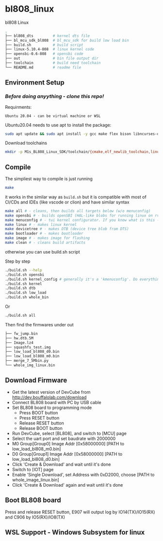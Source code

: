 # bl808_linux

bl808 Linux

```bash
.
├── bl808_dts         # kernel dts file
├── bl_mcu_sdk_bl808  # bl_mcu_sdk for build low load bin
├── build.sh          # build script
├── linux-5.10.4-808  # linux kernel code
├── opensbi-0.6-808   # opensbi code
├── out               # bin file output dir
├── toolchain         # build need toolchain
└── README.md         # readme file
```

## Environment Setup

### _Before doing anyything - clone this repo!_

Requirments:

    Ubuntu 20.04 - can be virtual machine or WSL

Ubuntu20.04 needs to use apt to install the package:

```bash
sudo apt update && sudo apt install -y gcc make flex bison libncurses-dev device-tree-compiler lz4 --no-install-recommends --no-install-suggests
```

Download toolchains

```bash
mkdir -p M1s_BL808_Linux_SDK/toolchain/{cmake,elf_newlib_toolchain,linux_toolchain} && curl -L https://cmake.org/files/v3.19/cmake-3.19.3-Linux-x86_64.tar.gz | tar xz -C M1s_BL808_Linux_SDK/toolchain/cmake --strip-components=1 && curl -L https://occ-oss-prod.oss-cn-hangzhou.aliyuncs.com/resource//1663142243961/Xuantie-900-gcc-elf-newlib-x86_64-V2.6.1-20220906.tar.gz | tar xz -C M1s_BL808_Linux_SDK/toolchain/elf_newlib_toolchain --strip-components=1 && curl -L https://occ-oss-prod.oss-cn-hangzhou.aliyuncs.com/resource//1663142514282/Xuantie-900-gcc-linux-5.10.4-glibc-x86_64-V2.6.1-20220906.tar.gz | tar xz -C M1s_BL808_Linux_SDK/toolchain/linux_toolchain --strip-components=1

```

## Compile

The simpliest way to compile is just running 

```bash
make
```

it works in the similar way as `build.sh` but it is compatible with most of CI/CDs and IDEs (like vscode or clion) and have similar syntax

```bash
make all # - cleans, then builds all targets below (w/o menuconfig)
make opensbi # - builds openSBI (HAL-like blobs for running linux on rv)
make menuconfig # - tui kernel configurator. If you know what is this - you know what is this
make linux # - makes linux kernel
make devicetree # - makes DTB (device tree blob from DTS)
make bootloader # - makes bootloader
make image # - makes image for flashing
make clean # - cleans build artifacts
```


otherwise you can use build.sh script

Step by step

```bash
./build.sh --help
./build.sh opensbi
./build.sh kernel_config # generally it's a 'kmenuconfig'. Do everything on your own risk!
./build.sh kernel
./build.sh dtb
./build.sh low_load
./build.sh whole_bin
```

Or

```bash
./build.sh all
```

Then find the firmwares under out

```bash
├── fw_jump.bin
├── hw.dtb.5M
├── Image.lz4
├── squashfs_test.img 
├── low_load_bl808_d0.bin 
├── low_load_bl808_m0.bin 
├── merge_7_5Mbin.py
└── whole_img_linux.bin
```

## Download Firmware

- Get the latest version of DevCube from http://dev.bouffalolab.com/download
- Connect BL808 board with PC by USB cable
- Set BL808 board to programming mode
    + Press BOOT button
    + Press RESET button
    + Release RESET button
    + Release BOOT button
- Run DevCube, select [BL808], and switch to [MCU] page
- Select the uart port and set baudrate with 2000000
- M0 Group[Group0] Image Addr [0x58000000] [PATH to low_load_bl808_m0.bin]
- D0 Group[Group1] Image Addr [0x58000000] [PATH to low_load_bl808_d0.bin]
- Click 'Create & Download' and wait until it's done
- Switch to [IOT] page
- Enable 'Single Download', set Address with 0xD2000, choose [PATH to whole_image_linux.bin]
- Click 'Create & Download' again and wait until it's done

## Boot BL808 board

Press and release RESET button, E907 will output log by IO14(TX)/IO15(RX) and C906 by IO5(RX)/IO8(TX)

## WSL Support - Windows Subsystem for linux


